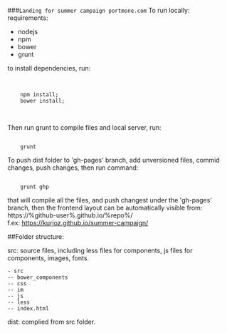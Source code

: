 ###`Landing for summer campaign portmone.com`
To run locally:
<br>
requirements:
- nodejs
- npm
- bower
- grunt

to install dependencies, run:
<pre> 
<code>
    npm install;
    bower install;
    
</code>
</pre>

Then run grunt to compile files and local server, run:

<code>
    grunt
</code>

To push dist folder to 'gh-pages' branch, add unversioned files, commid changes, push changes, then run command:

<code>
    grunt ghp
</code>

that will compile all the files, and push changest under the 'gh-pages' branch, then the frontend layout can be automatically visible from:
https://%github-user%.github.io/%repo%/
<br>
f.ex: https://kurjoz.github.io/summer-campaign/

##Folder structure:

src: source files, including less files for components, js files for components, images, fonts.

    - src
    -- bower_components
    -- css
    -- im
    -- js
    -- less
    -- index.html

dist: complied from src folder.


